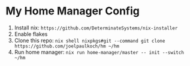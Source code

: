 # My Home Manager Config
1. Install nix: `https://github.com/DeterminateSystems/nix-installer`
2. Enable flakes
3. Clone this repo: `nix shell nixpkgs#git --command git clone https://github.com/joelpaulkoch/hm ~/hm`
4. Run home manager: `nix run home-manager/master -- init --switch ~/hm`
